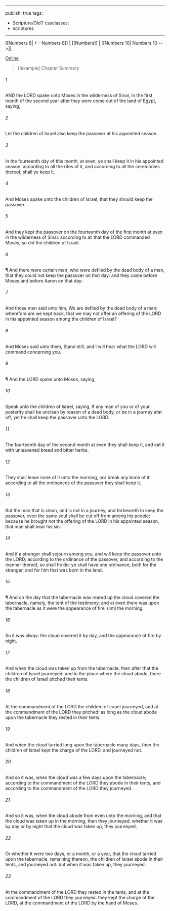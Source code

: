 

---
publish: true
tags:
  - Scripture/OldT
cssclasses:
  - scriptures
---
[[Numbers 8| <-- Numbers 8]] | [[Numbers]] | [[Numbers 10| Numbers 10 -->]]

[Online](https://churchofjesuschrist.org/study/scriptures/ot/num/9?lang=eng)

>[!example] Chapter Summary
>
###### 1
AND the LORD spake unto Moses in the wilderness of Sinai, in the first month of the second year after they were come out of the land of Egypt, saying,
###### 2
Let the children of Israel also keep the passover at his appointed season.
###### 3
In the fourteenth day of this month, at even, ye shall keep it in his appointed season: according to all the rites of it, and according to all the ceremonies thereof, shall ye keep it.
###### 4
And Moses spake unto the children of Israel, that they should keep the passover.
###### 5
And they kept the passover on the fourteenth day of the first month at even in the wilderness of Sinai: according to all that the LORD commanded Moses, so did the children of Israel.
###### 6
¶ And there were certain men, who were defiled by the dead body of a man, that they could not keep the passover on that day: and they came before Moses and before Aaron on that day:
###### 7
And those men said unto him, We are defiled by the dead body of a man: wherefore are we kept back, that we may not offer an offering of the LORD in his appointed season among the children of Israel?
###### 8
And Moses said unto them, Stand still, and I will hear what the LORD will command concerning you.
###### 9
¶ And the LORD spake unto Moses, saying,
###### 10
Speak unto the children of Israel, saying, If any man of you or of your posterity shall be unclean by reason of a dead body, or be in a journey afar off, yet he shall keep the passover unto the LORD.
###### 11
The fourteenth day of the second month at even they shall keep it, and eat it with unleavened bread and bitter herbs.
###### 12
They shall leave none of it unto the morning, nor break any bone of it: according to all the ordinances of the passover they shall keep it.
###### 13
But the man that is clean, and is not in a journey, and forbeareth to keep the passover, even the same soul shall be cut off from among his people: because he brought not the offering of the LORD in his appointed season, that man shall bear his sin.
###### 14
And if a stranger shall sojourn among you, and will keep the passover unto the LORD; according to the ordinance of the passover, and according to the manner thereof, so shall he do: ye shall have one ordinance, both for the stranger, and for him that was born in the land.
###### 15
¶ And on the day that the tabernacle was reared up the cloud covered the tabernacle, namely, the tent of the testimony: and at even there was upon the tabernacle as it were the appearance of fire, until the morning.
###### 16
So it was alway: the cloud covered it by day, and the appearance of fire by night.
###### 17
And when the cloud was taken up from the tabernacle, then after that the children of Israel journeyed: and in the place where the cloud abode, there the children of Israel pitched their tents.
###### 18
At the commandment of the LORD the children of Israel journeyed, and at the commandment of the LORD they pitched: as long as the cloud abode upon the tabernacle they rested in their tents.
###### 19
And when the cloud tarried long upon the tabernacle many days, then the children of Israel kept the charge of the LORD, and journeyed not.
###### 20
And so it was, when the cloud was a few days upon the tabernacle; according to the commandment of the LORD they abode in their tents, and according to the commandment of the LORD they journeyed.
###### 21
And so it was, when the cloud abode from even unto the morning, and that the cloud was taken up in the morning, then they journeyed: whether it was by day or by night that the cloud was taken up, they journeyed.
###### 22
Or whether it were two days, or a month, or a year, that the cloud tarried upon the tabernacle, remaining thereon, the children of Israel abode in their tents, and journeyed not: but when it was taken up, they journeyed.
###### 23
At the commandment of the LORD they rested in the tents, and at the commandment of the LORD they journeyed: they kept the charge of the LORD, at the commandment of the LORD by the hand of Moses.



